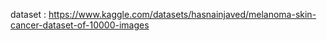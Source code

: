 dataset : https://www.kaggle.com/datasets/hasnainjaved/melanoma-skin-cancer-dataset-of-10000-images
